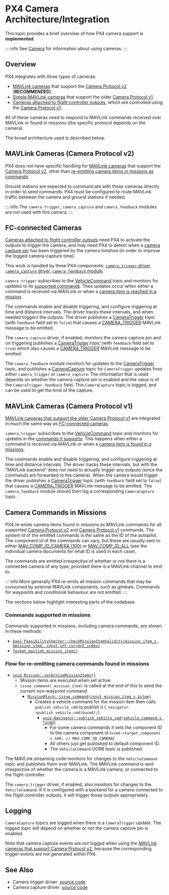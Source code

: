 # PX4 Camera Architecture/Integration

This topic provides a brief overview of how PX4 camera support is **implemented**.

::: info
See [Camera](../camera/index.md) for information about _using_ cameras.
:::

## Overview

PX4 integrates with three types of cameras:

- [MAVLink cameras](../camera/mavlink_v2_camera.md) that support the [Camera Protocol v2](https://mavlink.io/en/services/camera.html) (**RECOMMENDED**).
- [Simple MAVLink cameras](../camera/mavlink_v1_camera.md) that support the older [Camera Protocol v1](https://mavlink.io/en/services/camera.html).
- [Cameras attached to flight controller outputs](../camera/fc_connected_camera.md), which are controlled using the [Camera Protocol v1](https://mavlink.io/en/services/camera.html).

All of these cameras need to respond to MAVLink commands received over MAVLink or found in missions (the specific protocol depends on the camera).

The broad architecture used is described below.

## MAVLink Cameras (Camera Protocol v2)

PX4 does not have specific handling for [MAVLink cameras](../camera/mavlink_v2_camera.md) that support the [Camera Protocol v2](https://mavlink.io/en/services/camera.html), other than [re-emitting camera items in missions as commands](#camera-commands-in-missions)

Ground stations are expected to communicate with these cameras directly in order to send commands.
PX4 must be configured to route MAVLink traffic between the camera and ground stations if needed.

::: info
The `camera_trigger`, `camera_capture` and `camera_feedback` modules are not used with this camera.
:::

## FC-connected Cameras

[Cameras attached to flight controller outputs](../camera/fc_connected_camera.md) need PX4 to activate the outputs to trigger the camera, and may need PX4 to detect when a [camera capture pin](../camera/fc_connected_camera.md#camera-capture-configuration) has been triggered by the camera hotshoe (in order to improve the logged camera-capture time).

This work is handled by three PX4 components: [`camera_trigger` driver](https://github.com/PX4/PX4-Autopilot/tree/main/src/drivers/camera_trigger), [`camera_capture` driver](https://github.com/PX4/PX4-Autopilot/tree/main/src/drivers/camera_capture), [`camera-feedback` module](../modules/modules_system.md#camera-feedback).

`camera_trigger` subscribes to the [VehicleCommand](../msg_docs/VehicleCommand.md) topic and monitors for updates to its [supported commands](../camera/fc_connected_camera.md#mavlink-command-interface).
Thes updates occur when either a command is received via MAVLink or when a [camera item is reached in a mission](#camera-commands-in-missions).

The commands enable and disable triggering, and configure triggering at time and distance intervals.
The driver tracks these intervals, and when needed triggers the outputs.
The driver publishes a [CameraTrigger](../msg_docs/CameraTrigger.md) topic (with `feedback` field set to `false`) that causes a [CAMERA_TRIGGER](https://mavlink.io/en/messages/common.html#CAMERA_TRIGGER) MAVLink message to be emitted.

The `camera_capture` driver, if enabled, monitors the camera capture pin and on triggering publishes a [CameraTrigger](../msg_docs/CameraTrigger.md) topic (with `feedback` field set to `true`) which also causes a [CAMERA_TRIGGER](https://mavlink.io/en/messages/common.html#CAMERA_TRIGGER) MAVLink message to be emitted.

The `camera_feedback` module monitors for updates to the [CameraTrigger](../msg_docs/CameraTrigger.md) topic, and publishes a [CameraCapture](../msg_docs/CameraCapture.md) topic for `CameraTrigger` updates from _either_ `camera_trigger` or `camera_capture`.
The information that is used depends on whether the camera capture pin is enabled and the value is of the `CameraTrigger.feedback` field.
This `CameraCapture` topic is logged, and can be used to get the time of the capture.

## MAVLink Cameras (Camera Protocol v1)

[MAVLink cameras that support the older Camera Protocol v1](../camera/mavlink_v1_camera.md) are integrated in much the same way as [FC-connected cameras](#fc-connected-cameras).

`camera_trigger` subscribes to the [VehicleCommand](../msg_docs/VehicleCommand.md) topic and monitors for updates in the [commands it supports](../camera/fc_connected_camera.md#mavlink-command-interface).
This happens when either a command is received via MAVLink or when a [camera item is found in a missions](#camera-commands-in-missions).

The commands enable and disable triggering, and configure triggering at time and distance intervals.
The driver tracks these intervals, but with the "MAVLink backend" does not need to actually trigger any outputs (since the commands are forwarded to the camera).
When the camera would trigger the driver publishes a [CameraTrigger](../msg_docs/CameraTrigger.md) topic (with `feedback` field set to `false`) that causes a [CAMERA_TRIGGER](https://mavlink.io/en/messages/common.html#CAMERA_TRIGGER) MAVLink message to be emitted.
The `camera_feedback` module should then log a corresponding `CameraCapture` topic.

## Camera Commands in Missions

PX4 re-emits camera items found in missions as MAVLink commands for all supported [Camera Protocol v2](https://mavlink.io/en/services/camera.html) and [Camera Protocol v1](https://mavlink.io/en/services/camera.html) commands.
The system id of the emitted commands is the same as the ID of the autopilot.
The component id of the commands can vary, but these are usually sent to either [MAV_COMP_ID_CAMERA (100)](https://mavlink.io/en/messages/common.html#MAV_COMP_ID_CAMERA) or [MAV_COMP_ID_ALL](https://mavlink.io/en/messages/common.html#MAV_COMP_ID_ALL) (see the individual camera documents for what ID is used in each case).

The commands are emitted irrespective of whether or not there is a connected camera of any type, provided there is a MAVLink channel to emit to.

::: info
More generally PX4 re-emits all mission commands that may be consumed by external MAVLink components, such as gimbals.
Commands for waypoints and conditional behaviour are not emitted.
:::

The sections below highlight interesting parts of the codebase

### Commands supported in missions

Commands supported in missions, including camera commands, are shown in these methods:

- [`bool FeasibilityChecker::checkMissionItemValidity(mission_item_s &mission_item, const int current_index)`](https://github.com/PX4/PX4-Autopilot/blob/release/1.15/src/modules/navigator/MissionFeasibility/FeasibilityChecker.cpp#L257-L306)
- [`format_mavlink_mission_item()`](https://github.com/PX4/PX4-Autopilot/blob/release/1.15/src/modules/mavlink/mavlink_mission.cpp#L1672-L1693)

### Flow for re-emitting camera commands found in missions

- [`void Mission::setActiveMissionItems()`](https://github.com/PX4/PX4-Autopilot/blob/release/1.15/src/modules/navigator/mission.cpp#L187-L281)
  - Mission items are executed when set active.
  - `issue_command(_mission_item)` is called at the end of this to send the current non-waypoint command
    - [`MissionBlock::issue_command(const mission_item_s &item)`](https://github.com/PX4/PX4-Autopilot/blob/release/1.15/src/modules/navigator/mission_block.cpp#L543-L562)
      - Creates a vehicle command for the mission item then calls `publish_vehicle_cmd` to publish it (`_navigator->publish_vehicle_cmd(&vcmd);`)
        - [`void Navigator::publish_vehicle_cmd(vehicle_command_s *vcmd)`](https://github.com/PX4/PX4-Autopilot/blob/release/1.15/src/modules/navigator/navigator_main.cpp#L1358)
          - For some camera commands it sets the component ID to the camera component id (`vcmd->target_component = 100; // MAV_COMP_ID_CAMERA`)
          - All others just get published to default component ID.
          - The `VehicleCommand` UORB topic is published.

The MAVLink streaming code monitors for changes to the `VehicleCommand` topic and publishes them over MAVLink.
The MAVLink command is sent irrespective of whether the camera is a MAVLink camera, or connected to the flight controller.

The `camera_trigger` driver, if enabled, also monitors for changes to the `VehicleCommand`.
If it is configured with a backend for a camera connected to the flight controller outputs, it will trigger those outputs appropriately.

## Logging

`CameraCapture` topics are logged when there is a `CameraTrigger` update.
The logged topic will depend on whether or not the camera capture pin is enabled.

Note that camera capture events are not logged when using the [MAVLink cameras that support Camera Protocol v2](../camera/mavlink_v2_camera.md), because the corresponding trigger events are not generated within PX4.

## See Also

- Camera trigger driver: [source code](https://github.com/PX4/PX4-Autopilot/tree/main/src/drivers/camera_trigger) <!-- no module doc -->
- Camera capture driver: [source code](https://github.com/PX4/PX4-Autopilot/tree/main/src/drivers/camera_capture) <!-- no module doc -->

